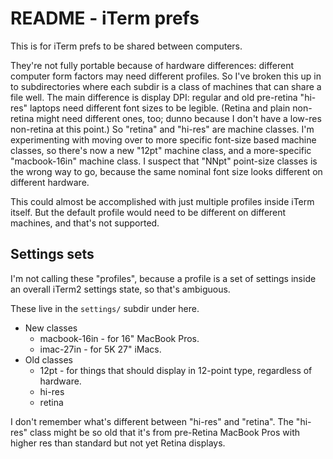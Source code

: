 # README - iTerm prefs

This is for iTerm prefs to be shared between computers.

They're not fully portable because of hardware differences: different computer form factors may need different profiles. So I've broken this up in to subdirectories where each subdir is a class of machines that can share a file well. The main difference is display DPI: regular and old pre-retina "hi-res" laptops need different font sizes to be legible. (Retina and plain non-retina might need different ones, too; dunno because I don't have a low-res non-retina at this point.)  So "retina" and "hi-res" are machine classes. I'm experimenting with moving over to more specific font-size based machine classes, so there's now a new "12pt" machine class, and a more-specific "macbook-16in" machine class. I suspect that "NNpt" point-size classes is the wrong way to go, because the same nominal font size looks different on different hardware.

This could almost be accomplished with just multiple profiles inside iTerm itself. But the default profile would need to be different on different machines, and that's not supported.

## Settings sets

I'm not calling these "profiles", because a profile is a set of settings inside an overall iTerm2 settings state, so that's ambiguous.

These live in the `settings/` subdir under here.

* New classes
  * macbook-16in - for 16" MacBook Pros.
  * imac-27in - for 5K 27" iMacs.
* Old classes
  * 12pt - for things that should display in 12-point type, regardless of hardware.
  * hi-res
  * retina

I don't remember what's different between "hi-res" and "retina". The "hi-res" class might be so old that it's from pre-Retina MacBook Pros with higher res than standard but not yet Retina displays.
